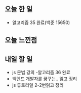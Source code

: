 ## 오늘 한 일
- 알고리즘 35 완료(백준 15650)

## 오늘 느낀점


## 내일 할 일
- js 문법 강의
-알고리즘 36 완료
- 백엔드 개발자를 꿈꾸는.. 읽고 정리
- js 튜토리얼 2-2번읽고 정리
